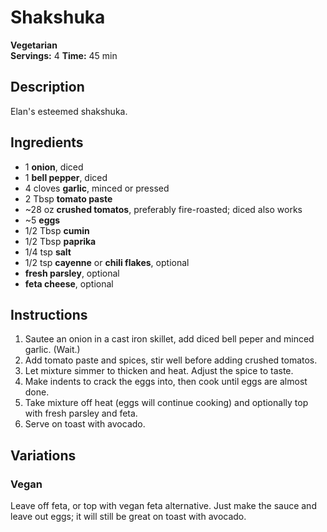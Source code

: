 # Shakshuka

**Vegetarian**  
**Servings:** 4 
**Time:** 45 min

## Description

Elan's esteemed shakshuka.

## Ingredients

- 1 **onion**, diced
- 1 **bell pepper**, diced
- 4 cloves **garlic**, minced or pressed
- 2 Tbsp **tomato paste**
- ~28 oz **crushed tomatos**, preferably fire-roasted; diced also works
- ~5 **eggs**
- 1/2 Tbsp **cumin**
- 1/2 Tbsp **paprika**
- 1/4 tsp **salt**
- 1/2 tsp **cayenne** or **chili flakes**, optional
- **fresh parsley**, optional
- **feta cheese**, optional

## Instructions

1. Sautee an onion in a cast iron skillet, add diced bell peper and minced garlic.
(Wait.)
2. Add tomato paste and spices, stir well before adding crushed tomatos.
3. Let mixture simmer to thicken and heat. Adjust the spice to taste.
4. Make indents to crack the eggs into, then cook until eggs are almost done.
5. Take mixture off heat (eggs will continue cooking) and optionally top with fresh parsley and feta.
6. Serve on toast with avocado.

## Variations

### Vegan

Leave off feta, or top with vegan feta alternative. Just make the sauce and leave out eggs; it will still be great on toast with avocado.
